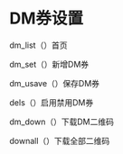 # DM券设置

dm_list（）首页

dm_set（）新增DM券

dm_usave（）保存DM券

dels（）启用禁用DM券

dm_down（）下载DM二维码

downall（）下载全部二维码